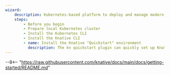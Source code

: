 ```yaml
---
wizard:
    description: Kubernetes-based platform to deploy and manage modern serverless workloads
    steps:
        - Before you begin
        - Prepare local Kubernetes cluster
        - Install the Kubernetes CLI
        - Install the Knative CLI
        - name: Install the Knative "Quickstart" environment
          description: The kn quickstart plugin can quickly set up Knative against kind of minikube
---
```


--8<-- "https://raw.githubusercontent.com/knative/docs/main/docs/getting-started/README.md"

<!-- This is a demonstration of including unmodified markdown content, and overlaying a wizard -->
